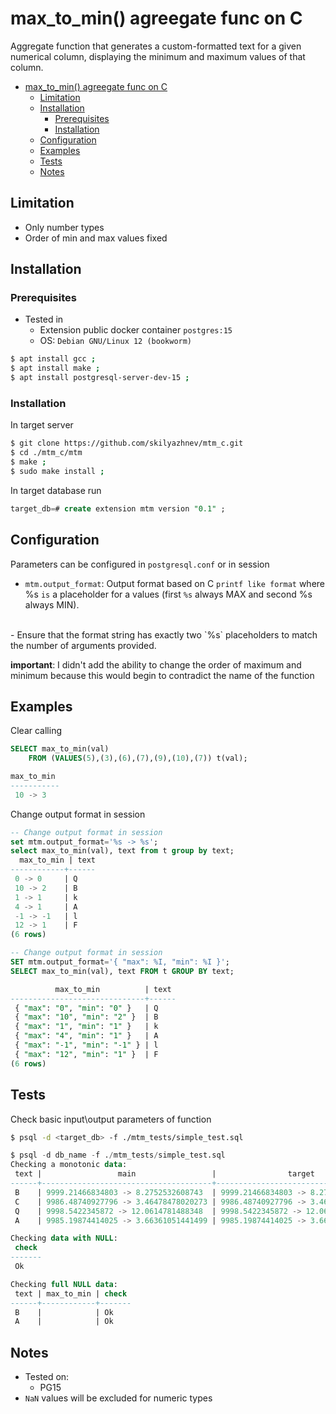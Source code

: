 # max_to_min() agreegate func on C

Aggregate function that generates a custom-formatted text for a given numerical column, displaying the minimum and maximum values of that column.

- [max\_to\_min() agreegate func on C](#max_to_min-agreegate-func-on-c)
  - [Limitation](#limitation)
  - [Installation](#installation)
    - [Prerequisites](#prerequisites)
    - [Installation](#installation-1)
  - [Configuration](#configuration)
  - [Examples](#examples)
  - [Tests](#tests)
  - [Notes](#notes)

## Limitation

-  Only number types
-  Order of min and max values fixed

## Installation

### Prerequisites
- Tested in
  - Extension  public docker container `postgres:15`
  - OS: `Debian GNU/Linux 12 (bookworm)`

```bash
$ apt install gcc ;
$ apt install make ;
$ apt install postgresql-server-dev-15 ;
```
### Installation
In target server 
```bash
$ git clone https://github.com/skilyazhnev/mtm_c.git
$ cd ./mtm_c/mtm
$ make ;
$ sudo make install ;
```
In target database run
```sql
target_db=# create extension mtm version "0.1" ;
```

## Configuration

Parameters can be configured in `postgresql.conf` or in session  

- `mtm.output_format`: Output format based on C `printf like format` where %s `is` a placeholder for a values (first `%s` always MAX and second %s always MIN).
 <br>
  - Ensure that the format string has exactly two `%s` placeholders to match the number of arguments provided.
  
**important**: I didn't add the ability to change the order of maximum and minimum because this would begin to contradict the name of the function <br>

## Examples

Clear calling
```sql
SELECT max_to_min(val)
    FROM (VALUES(5),(3),(6),(7),(9),(10),(7)) t(val);

max_to_min 
-----------
 10 -> 3
```
Change output format in session
```sql
-- Change output format in session
set mtm.output_format='%s -> %s';
select max_to_min(val), text from t group by text;
  max_to_min | text
------------+------
 0 -> 0     | Q
 10 -> 2    | B
 1 -> 1     | k
 4 -> 1     | A
 -1 -> -1   | l
 12 -> 1    | F
(6 rows)

-- Change output format in session
SET mtm.output_format='{ "max": %I, "min": %I }';
SELECT max_to_min(val), text FROM t GROUP BY text;

          max_to_min          | text
------------------------------+------
 { "max": "0", "min": "0" }   | Q
 { "max": "10", "min": "2" }  | B
 { "max": "1", "min": "1" }   | k
 { "max": "4", "min": "1" }   | A
 { "max": "-1", "min": "-1" } | l
 { "max": "12", "min": "1" }  | F
(6 rows)
```

## Tests

Check basic input\output parameters of function
```bash
$ psql -d <target_db> -f ./mtm_tests/simple_test.sql
```

```sql
$ psql -d db_name -f ./mtm_tests/simple_test.sql
Сhecking a monotonic data:
 text |                 main                 |                target                | check
------+--------------------------------------+--------------------------------------+-------
 B    | 9999.21466834803 -> 8.2752532608743  | 9999.21466834803 -> 8.2752532608743  | Ok
 C    | 9986.48740927796 -> 3.46478478020273 | 9986.48740927796 -> 3.46478478020273 | Ok
 Q    | 9998.5422345872 -> 12.0614781488348  | 9998.5422345872 -> 12.0614781488348  | Ok
 A    | 9985.19874414025 -> 3.66361051441499 | 9985.19874414025 -> 3.66361051441499 | Ok

Checking data with NULL:
 check
-------
 Ok

Checking full NULL data:
 text | max_to_min | check
------+------------+-------
 B    |            | Ok
 A    |            | Ok
```
## Notes

- Tested on:
  - PG15 
- `NaN` values will be excluded for numeric types 
